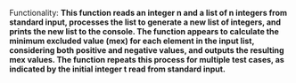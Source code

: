Functionality: **This function reads an integer n and a list of n integers from standard input, processes the list to generate a new list of integers, and prints the new list to the console. The function appears to calculate the minimum excluded value (mex) for each element in the input list, considering both positive and negative values, and outputs the resulting mex values. The function repeats this process for multiple test cases, as indicated by the initial integer t read from standard input.**